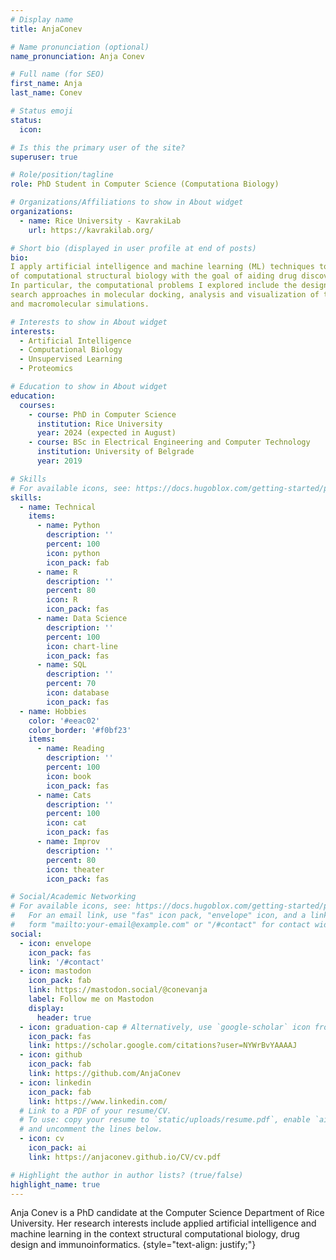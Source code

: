 ```yaml
---
# Display name
title: AnjaConev

# Name pronunciation (optional)
name_pronunciation: Anja Conev

# Full name (for SEO)
first_name: Anja
last_name: Conev

# Status emoji
status:
  icon:

# Is this the primary user of the site?
superuser: true

# Role/position/tagline
role: PhD Student in Computer Science (Computationa Biology)

# Organizations/Affiliations to show in About widget
organizations:
  - name: Rice University - KavrakiLab
    url: https://kavrakilab.org/

# Short bio (displayed in user profile at end of posts)
bio: 
I apply artificial intelligence and machine learning (ML) techniques to the problems in the field
of computational structural biology with the goal of aiding drug discovery. 
In particular, the computational problems I explored include the design of ML-driven molecular scoring functions,
search approaches in molecular docking, analysis and visualization of the data generated by biomolecular
and macromolecular simulations.

# Interests to show in About widget
interests:
  - Artificial Intelligence
  - Computational Biology
  - Unsupervised Learning
  - Proteomics

# Education to show in About widget
education:
  courses:
    - course: PhD in Computer Science
      institution: Rice University
      year: 2024 (expected in August)
    - course: BSc in Electrical Engineering and Computer Technology
      institution: University of Belgrade
      year: 2019

# Skills
# For available icons, see: https://docs.hugoblox.com/getting-started/page-builder/#icons
skills:
  - name: Technical
    items:
      - name: Python
        description: ''
        percent: 100
        icon: python
        icon_pack: fab
      - name: R
        description: ''
        percent: 80
        icon: R
        icon_pack: fas
      - name: Data Science
        description: ''
        percent: 100
        icon: chart-line
        icon_pack: fas
      - name: SQL
        description: ''
        percent: 70
        icon: database
        icon_pack: fas
  - name: Hobbies
    color: '#eeac02'
    color_border: '#f0bf23'
    items:
      - name: Reading
        description: ''
        percent: 100
        icon: book
        icon_pack: fas
      - name: Cats
        description: ''
        percent: 100
        icon: cat
        icon_pack: fas
      - name: Improv
        description: ''
        percent: 80
        icon: theater
        icon_pack: fas

# Social/Academic Networking
# For available icons, see: https://docs.hugoblox.com/getting-started/page-builder/#icons
#   For an email link, use "fas" icon pack, "envelope" icon, and a link in the
#   form "mailto:your-email@example.com" or "/#contact" for contact widget.
social:
  - icon: envelope
    icon_pack: fas
    link: '/#contact'
  - icon: mastodon
    icon_pack: fab
    link: https://mastodon.social/@conevanja
    label: Follow me on Mastodon
    display:
      header: true
  - icon: graduation-cap # Alternatively, use `google-scholar` icon from `ai` icon pack
    icon_pack: fas
    link: https://scholar.google.com/citations?user=NYWrBvYAAAAJ
  - icon: github
    icon_pack: fab
    link: https://github.com/AnjaConev
  - icon: linkedin
    icon_pack: fab
    link: https://www.linkedin.com/
  # Link to a PDF of your resume/CV.
  # To use: copy your resume to `static/uploads/resume.pdf`, enable `ai` icons in `params.yaml`,
  # and uncomment the lines below.
  - icon: cv
    icon_pack: ai
    link: https://anjaconev.github.io/CV/cv.pdf

# Highlight the author in author lists? (true/false)
highlight_name: true
---
```


Anja Conev is a PhD candidate at the Computer Science Department of Rice University. Her research interests include applied artificial intelligence and machine learning in the context structural computational biology, drug design and immunoinformatics.
{style="text-align: justify;"}
